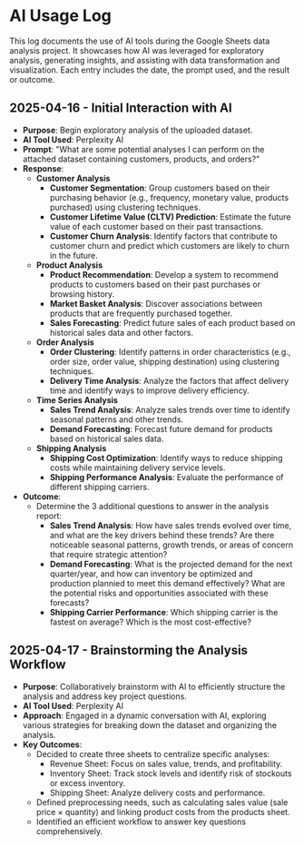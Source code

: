 # AI Usage Log

This log documents the use of AI tools during the Google Sheets data analysis project. It showcases how AI was leveraged for exploratory analysis, generating insights, and assisting with data transformation and visualization. Each entry includes the date, the prompt used, and the result or outcome.

## 2025-04-16 - Initial Interaction with AI

- **Purpose**: Begin exploratory analysis of the uploaded dataset.
- **AI Tool Used**: Perplexity AI
- **Prompt**: "What are some potential analyses I can perform on the attached dataset containing customers, products, and orders?"
- **Response**:
  - **Customer Analysis**
    - **Customer Segmentation**: Group customers based on their purchasing behavior (e.g., frequency, monetary value, products purchased) using clustering techniques.
    - **Customer Lifetime Value (CLTV) Prediction**: Estimate the future value of each customer based on their past transactions.
    - **Customer Churn Analysis**: Identify factors that contribute to customer churn and predict which customers are likely to churn in the future.
  - **Product Analysis**
    - **Product Recommendation**: Develop a system to recommend products to customers based on their past purchases or browsing history.
    - **Market Basket Analysis**: Discover associations between products that are frequently purchased together.
    - **Sales Forecasting**: Predict future sales of each product based on historical sales data and other factors.
  - **Order Analysis**
    - **Order Clustering**: Identify patterns in order characteristics (e.g., order size, order value, shipping destination) using clustering techniques.
    - **Delivery Time Analysis**: Analyze the factors that affect delivery time and identify ways to improve delivery efficiency.
  - **Time Series Analysis**
    - **Sales Trend Analysis**: Analyze sales trends over time to identify seasonal patterns and other trends.
    - **Demand Forecasting**: Forecast future demand for products based on historical sales data.
  - **Shipping Analysis**
    - **Shipping Cost Optimization**: Identify ways to reduce shipping costs while maintaining delivery service levels.
    - **Shipping Performance Analysis**: Evaluate the performance of different shipping carriers.
- **Outcome**:
  - Determine the 3 additional questions to answer in the analysis report:
    - **Sales Trend Analysis**: How have sales trends evolved over time, and what are the key drivers behind these trends? Are there noticeable seasonal patterns, growth trends, or areas of concern that require strategic attention?
    - **Demand Forecasting**: What is the projected demand for the next quarter/year, and how can inventory be optimized and production plannied to meet this demand effectively? What are the potential risks and opportunities associated with these forecasts?
    - **Shipping Carrier Performance**: Which shipping carrier is the fastest on average? Which is the most cost-effective?

## 2025-04-17 - Brainstorming the Analysis Workflow

- **Purpose**: Collaboratively brainstorm with AI to efficiently structure the analysis and address key project questions.
- **AI Tool Used**: Perplexity AI
- **Approach**: Engaged in a dynamic conversation with AI, exploring various strategies for breaking down the dataset and organizing the analysis.
- **Key Outcomes**:
  - Decided to create three sheets to centralize specific analyses:
    - Revenue Sheet: Focus on sales value, trends, and profitability.
    - Inventory Sheet: Track stock levels and identify risk of stockouts or excess inventory.
    - Shipping Sheet: Analyze delivery costs and performance.
  - Defined preprocessing needs, such as calculating sales value (sale price × quantity) and linking product costs from the products sheet.
  - Identified an efficient workflow to answer key questions comprehensively.
